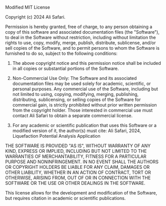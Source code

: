 Modified MIT License

Copyright (c) 2024 Ali Safari.

Permission is hereby granted, free of charge, to any person obtaining a copy
of this software and associated documentation files (the "Software"), to deal
in the Software without restriction, including without limitation the rights
to use, copy, modify, merge, publish, distribute, sublicense, and/or sell
copies of the Software, and to permit persons to whom the Software is
furnished to do so, subject to the following conditions:

1. The above copyright notice and this permission notice shall be included in all
   copies or substantial portions of the Software.

2. Non-Commercial Use Only: The Software and its associated documentation files may be used solely for academic, scientific, or personal purposes. Any commercial    use of the Software, including but not limited to using, copying, modifying, merging, publishing, distributing, sublicensing, or selling copies of the Software    for commercial gain, is strictly prohibited without prior written permission from the copyright holder. Those interested in commercial use must contact Ali        Safari to obtain a separate commercial license.

3. For any academic or scientific publication that uses this Software or a 
   modified version of it, the author(s) must cite:
   Ali Safari, 2024, Liquefaction Potential Analysis Application

THE SOFTWARE IS PROVIDED "AS IS", WITHOUT WARRANTY OF ANY KIND, EXPRESS OR
IMPLIED, INCLUDING BUT NOT LIMITED TO THE WARRANTIES OF MERCHANTABILITY,
FITNESS FOR A PARTICULAR PURPOSE AND NONINFRINGEMENT. IN NO EVENT SHALL THE
AUTHORS OR COPYRIGHT HOLDERS BE LIABLE FOR ANY CLAIM, DAMAGES OR OTHER
LIABILITY, WHETHER IN AN ACTION OF CONTRACT, TORT OR OTHERWISE, ARISING FROM,
OUT OF OR IN CONNECTION WITH THE SOFTWARE OR THE USE OR OTHER DEALINGS IN THE
SOFTWARE.

This license allows for the development and modification of the Software, but
requires citation in academic or scientific publications.
